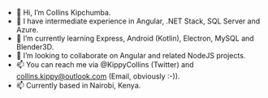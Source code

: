 - 👋 Hi, I’m Collins Kipchumba.
- 👀 I have intermediate experience in Angular, .NET Stack, SQL Server and Azure.
- 🌱 I’m currently learning Express, Android (Kotlin), Electron, MySQL and Blender3D.
- 💞️ I’m looking to collaborate on Angular and related NodeJS projects.
- 📫 You can reach me via @KippyCollins (Twitter) and collins.kippy@outlook.com (Email, obviously :-)). 
- 📫 Currently based in Nairobi, Kenya.

<!---
CollinsKippy/CollinsKippy is a ✨ special ✨ repository because its `README.md` (this file) appears on your GitHub profile.
You can click the Preview link to take a look at your changes.
--->
